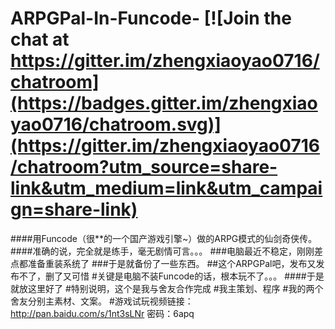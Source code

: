 # ARPGPal-In-Funcode- [![Join the chat at https://gitter.im/zhengxiaoyao0716/chatroom](https://badges.gitter.im/zhengxiaoyao0716/chatroom.svg)](https://gitter.im/zhengxiaoyao0716/chatroom?utm_source=share-link&utm_medium=link&utm_campaign=share-link)
####用Funcode（很**的一个国产游戏引擎~）做的ARPG模式的仙剑奇侠传。
####准确的说，完全就是练手，毫无剧情可言。。。
###电脑最近不稳定，刚刚差点都准备重装系统了
###于是就备份了一些东西。
##这个ARPGPal吧，发布又发布不了，删了又可惜
#关键是电脑不装Funcode的话，根本玩不了。。。
####于是就放这里好了
#特别说明，这个是我与舍友合作完成
#我主策划、程序
#我的两个舍友分别主素材、文案。
#游戏试玩视频链接：http://pan.baidu.com/s/1nt3sLNr 密码：6apq

